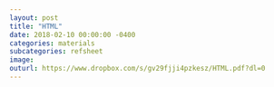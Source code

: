 ```yaml
---
layout: post
title: "HTML"
date: 2018-02-10 00:00:00 -0400
categories: materials
subcategories: refsheet
image:
outurl: https://www.dropbox.com/s/gv29fjji4pzkesz/HTML.pdf?dl=0
---
```

